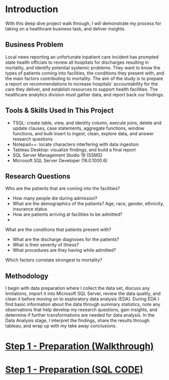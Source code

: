 # Introduction

With this deep dive project walk through, I will demonstrate my process for taking on a healthcare business task, and deliver insights.  

## Business Problem
Local news reporting an unfortunate inpatient care incident has prompted state health officials to review all hospitals for discharges resulting in mortality, and identify potential systemic problems. They want to know the types of patients coming into facilities, the conditions they present with, and the main factors contributing to mortality. The aim of the study is to prepare a report on recommendations to increase hospitals’ accountability for the care they deliver, and establish resources to support health facilities. The healthcare analytics division must gather data, and report back our findings.

## Tools & Skills Used In This Project
+ TSQL: create table, view, and identity column, execute joins, delete and update clauses, case statements, aggregate functions, window functions, and bulk insert to ingest, clean, explore data, and answer research questions
+	Notepad++: locate characters interfering with data ingestion
+	Tableau Desktop: visualize findings, and build a final report
+	SQL Server Management Studio	19 (SSMS)
+	Microsoft SQL Server Developer (16.0.1000.6)

## Research Questions

Who are the patients that are coming into the facilities?

+ How many people die during admission? 
+ What are the demographics of the patients? Age, race, gender, ethnicity, insurance status
+ How are patients arriving at facilities to be admitted?
+ 

What are the conditions that patients present with?
+ What are the discharge diagnoses for the patients?
+ What is their severity of illness?
+ What procedures are they having while admitted?


Which factors correlate strongest to mortality?


## Methodology

I begin with data preparation where I collect the data set, discuss any limitations, import it into Microsoft SQL Server, review the data quality, and clean it before moving on to exploratory data analysis (EDA). During EDA I find basic information about the data through summary statistics, note any observations that help develop my research questions, gain insights, and determine if further transformations are needed for data analysis. In the Data Analysis stage, I interpret the findings, share the results through tableau, and wrap up with my take away conclusions. 



# [Step 1 - Preparation (Walkthrough)](https://github.com/cgjohnso/New_York_Hospital_Mortality_Analysis/blob/main/SPARC2019_NY_Hospital_Mortality_Analysis_Part1.pdf)
# [Step 1 - Preparation (SQL CODE)](https://github.com/cgjohnso/New_York_Hospital_Mortality_Analysis/blob/main/SQL_Analysis_of_New_York_Hospitals_Mortality_Part_1.sql)
